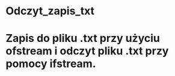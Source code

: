 # Odczyt_zapis_txt
# Zapis do pliku .txt przy użyciu ofstream i odczyt pliku .txt przy pomocy ifstream. 
